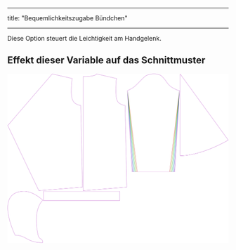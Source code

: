 - - -
title: "Bequemlichkeitszugabe Bündchen"
- - -

Diese Option steuert die Leichtigkeit am Handgelenk.

## Effekt dieser Variable auf das Schnittmuster

![Dieses Bild zeigt den Effekt dieser Variable, indem es unterschiedliche Masse dieser Variable überlagert darstellt](yuri_cuffease_sample.svg "Effekt dieser Variable auf das Schnittmuster")
